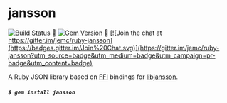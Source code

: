 # jansson

[![Build Status](https://circleci.com/gh/jemc/ruby-jansson/tree/master.svg?style=svg)](https://circleci.com/gh/jemc/ruby-jansson/tree/master) 
[![Gem Version](https://badge.fury.io/rb/jansson.png)](http://badge.fury.io/rb/jansson) 
[![Join the chat at https://gitter.im/jemc/ruby-jansson](https://badges.gitter.im/Join%20Chat.svg)](https://gitter.im/jemc/ruby-jansson?utm_source=badge&utm_medium=badge&utm_campaign=pr-badge&utm_content=badge)

A Ruby JSON library based on [FFI](https://github.com/ffi/ffi/wiki) bindings for [libjansson](https://github.com/akheron/jansson).

##### `$ gem install jansson`
